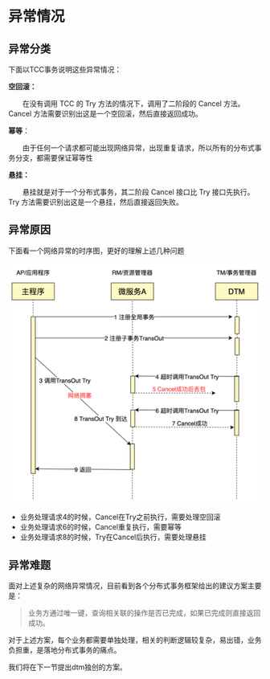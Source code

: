# 异常情况

## 异常分类

下面以TCC事务说明这些异常情况：

**空回滚：**

　　在没有调用 TCC 的 Try 方法的情况下，调用了二阶段的 Cancel 方法。Cancel 方法需要识别出这是一个空回滚，然后直接返回成功。

**幂等**：

　　由于任何一个请求都可能出现网络异常，出现重复请求，所以所有的分布式事务分支，都需要保证幂等性

**悬挂：**

　　悬挂就是对于一个分布式事务，其二阶段 Cancel 接口比 Try 接口先执行。Try 方法需要识别出这是一个悬挂，然后直接返回失败。

## 异常原因

下面看一个网络异常的时序图，更好的理解上述几种问题

![exception](../imgs/exception.jpg)

- 业务处理请求4的时候，Cancel在Try之前执行，需要处理空回滚
- 业务处理请求6的时候，Cancel重复执行，需要幂等
- 业务处理请求8的时候，Try在Cancel后执行，需要处理悬挂

## 异常难题

面对上述复杂的网络异常情况，目前看到各个分布式事务框架给出的建议方案主要是：

> 业务方通过唯一键，查询相关联的操作是否已完成，如果已完成则直接返回成功。

对于上述方案，每个业务都需要单独处理，相关的判断逻辑较复杂，易出错，业务负担重，是落地分布式事务的痛点。

我们将在下一节提出dtm独创的方案。
